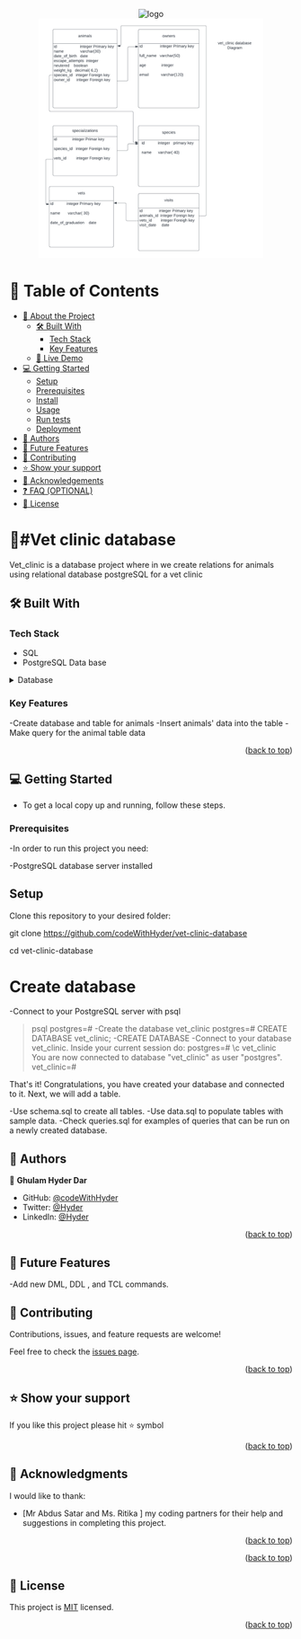 
<a name="readme-top"></a>


<div align="center">
 
  <img src="https://d1q6f0aelx0por.cloudfront.net/product-logos/library-postgres-logo.png" alt="logo" width="140"  height="auto" />
  <br/>

   <img src="./vetclinic_database.png" alt="logo" width="400"  height="auto" />



</div>


# 📗 Table of Contents

- [📖 About the Project](#about-project)
  - [🛠 Built With](#built-with)
    - [Tech Stack](#tech-stack)
    - [Key Features](#key-features)
  - [🚀 Live Demo](#live-demo)
- [💻 Getting Started](#getting-started)
  - [Setup](#setup)
  - [Prerequisites](#prerequisites)
  - [Install](#install)
  - [Usage](#usage)
  - [Run tests](#run-tests)
  - [Deployment](#deployment)
- [👥 Authors](#authors)
- [🔭 Future Features](#future-features)
- [🤝 Contributing](#contributing)
- [⭐️ Show your support](#support)
- [🙏 Acknowledgements](#acknowledgements)
- [❓ FAQ (OPTIONAL)](#faq)
- [📝 License](#license)

<!-- PROJECT DESCRIPTION -->

# 📖#Vet clinic database
Vet_clinic  is a database project where in we create relations for animals using relational database postgreSQL  for a vet clinic

## 🛠 Built With <a name="built-with"></a>

### Tech Stack <a name="tech-stack"></a>

- SQL
- PostgreSQL Data base


  
<details>
<summary>Database</summary>
  <ul>
    <li><a href="https://www.postgresql.org/">PostgreSQL</a></li>
  </ul>
</details>

<!-- Features -->

### Key Features <a name="key-features"></a>


-Create database and table for animals
-Insert animals' data into the table
-Make query for the animal table data

<p align="right">(<a href="#readme-top">back to top</a>)</p>

<!-- GETTING STARTED -->


## 💻 Getting Started <a name="getting-started"></a>

- To get a local copy up and running, follow these steps.

### Prerequisites
-In order to run this project you need:

-PostgreSQL database server installed



## Setup
Clone this repository to your desired folder:

git clone https://github.com/codeWithHyder/vet-clinic-database

cd vet-clinic-database

# Create database
-Connect to your PostgreSQL server with psql
> psql
postgres=#
-Create the database vet_clinic
postgres=# CREATE DATABASE vet_clinic;
-CREATE DATABASE
-Connect to your database vet_clinic. Inside your current session do:
postgres=# \c vet_clinic
You are now connected to database "vet_clinic" as user "postgres".
vet_clinic=#


That's it! Congratulations, you have created your database and connected to it. Next, we will add a table.

-Use schema.sql to create all tables.
-Use data.sql to populate tables with sample data.
-Check queries.sql for examples of queries that can be run on a newly created database.



<!-- AUTHORS -->

## 👥 Authors <a name="authors"></a>


👤 **Ghulam Hyder Dar**

- GitHub: [@codeWithHyder](https://github.com/codeWithHyder)
- Twitter: [@Hyder](https://twitter.com/@hyder3512)
- LinkedIn: [@Hyder](https://www.linkedin.com/in/ghulam-hyder-dar/)


<p align="right">(<a href="#readme-top">back to top</a>)</p>

<!-- FUTURE FEATURES -->

## 🔭 Future Features <a name="future-features"></a>
-Add new DML, DDL , and TCL commands.


<!-- CONTRIBUTING -->

## 🤝 Contributing <a name="contributing"></a>

Contributions, issues, and feature requests are welcome!

Feel free to check the [issues page]().

<p align="right">(<a href="#readme-top">back to top</a>)</p>

<!-- SUPPORT -->

## ⭐️ Show your support <a name="support"></a>



If you like this project please hit ⭐️ symbol

<p align="right">(<a href="#readme-top">back to top</a>)</p>

<!-- ACKNOWLEDGEMENTS -->

## 🙏 Acknowledgments <a name="acknowledgements"></a>



I would like to thank:
 

- [Mr Abdus Satar and  Ms. Ritika ] my coding partners for their help and suggestions in completing this project.


<p align="right">(<a href="#readme-top">back to top</a>)</p>



<p align="right">(<a href="#readme-top">back to top</a>)</p>

<!-- LICENSE -->

## 📝 License <a name="license"></a>

This project is [MIT](./LICENSE) licensed.


<p align="right">(<a href="#readme-top">back to top</a>)</p>
